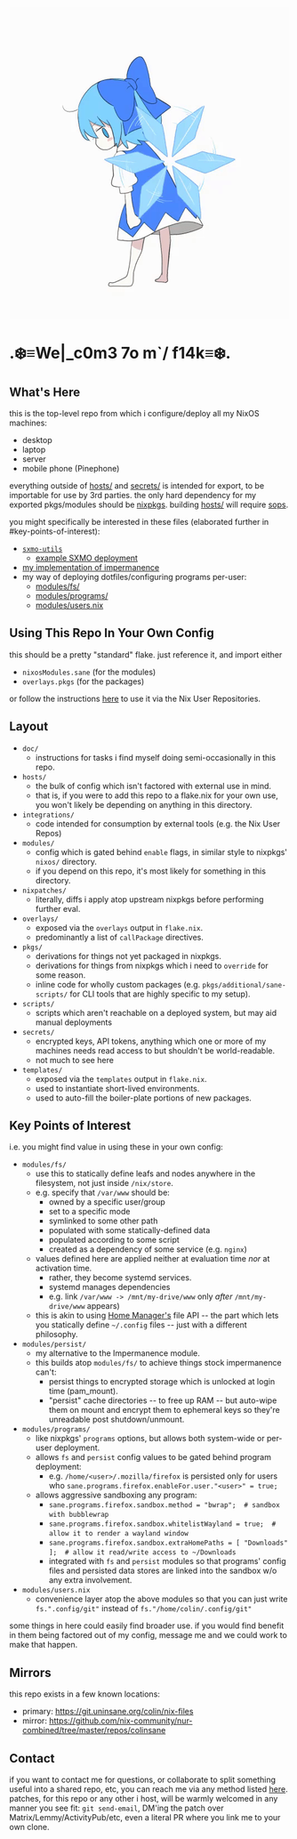 ![hello](doc/hello.gif)

# .❄️≡We|_c0m3 7o m`/ f14k≡❄️.

## What's Here

this is the top-level repo from which i configure/deploy all my NixOS machines:
- desktop
- laptop
- server
- mobile phone (Pinephone)

everything outside of [hosts/](./hosts/) and [secrets/](./secrets/) is intended for export, to be importable for use by 3rd parties.
the only hard dependency for my exported pkgs/modules should be [nixpkgs][nixpkgs].
building [hosts/](./hosts/) will require [sops][sops].

you might specifically be interested in these files (elaborated further in #key-points-of-interest):
- [`sxmo-utils`](./pkgs/additional/sxmo-utils/default.nix)
  - [example SXMO deployment](./hosts/modules/gui/sxmo/default.nix)
- [my implementation of impermanence](./modules/persist/default.nix)
- my way of deploying dotfiles/configuring programs per-user:
  - [modules/fs/](./modules/fs/default.nix)
  - [modules/programs/](./modules/programs/default.nix)
  - [modules/users.nix](./modules/users.nix)

[nixpkgs]: https://github.com/NixOS/nixpkgs
[sops]: https://github.com/Mic92/sops-nix
[uninsane-org]: https://uninsane.org

## Using This Repo In Your Own Config

this should be a pretty "standard" flake. just reference it, and import either
- `nixosModules.sane` (for the modules)
- `overlays.pkgs` (for the packages)

or follow the instructions [here][NUR] to use it via the Nix User Repositories.

[NUR]: https://nur.nix-community.org/

## Layout
- `doc/`
  - instructions for tasks i find myself doing semi-occasionally in this repo.
- `hosts/`
  - the bulk of config which isn't factored with external use in mind.
  - that is, if you were to add this repo to a flake.nix for your own use,
    you won't likely be depending on anything in this directory.
- `integrations/`
  - code intended for consumption by external tools (e.g. the Nix User Repos)
- `modules/`
  - config which is gated behind `enable` flags, in similar style to nixpkgs'
    `nixos/` directory.
  - if you depend on this repo, it's most likely for something in this directory.
- `nixpatches/`
  - literally, diffs i apply atop upstream nixpkgs before performing further eval.
- `overlays/`
  - exposed via the `overlays` output in `flake.nix`.
  - predominantly a list of `callPackage` directives.
- `pkgs/`
  - derivations for things not yet packaged in nixpkgs.
  - derivations for things from nixpkgs which i need to `override` for some reason.
  - inline code for wholly custom packages (e.g. `pkgs/additional/sane-scripts/` for CLI tools
    that are highly specific to my setup).
- `scripts/`
  - scripts which aren't reachable on a deployed system, but may aid manual deployments
- `secrets/`
  - encrypted keys, API tokens, anything which one or more of my machines needs
    read access to but shouldn't be world-readable.
  - not much to see here
- `templates/`
  - exposed via the `templates` output in `flake.nix`.
  - used to instantiate short-lived environments.
  - used to auto-fill the boiler-plate portions of new packages.


## Key Points of Interest

i.e. you might find value in using these in your own config:

- `modules/fs/`
  - use this to statically define leafs and nodes anywhere in the filesystem,
    not just inside `/nix/store`.
  - e.g. specify that `/var/www` should be:
    - owned by a specific user/group
    - set to a specific mode
    - symlinked to some other path
    - populated with some statically-defined data
    - populated according to some script
    - created as a dependency of some service (e.g. `nginx`)
  - values defined here are applied neither at evaluation time _nor_ at activation time.
    - rather, they become systemd services.
    - systemd manages dependencies
    - e.g. link `/var/www -> /mnt/my-drive/www` only _after_ `/mnt/my-drive/www` appears)
  - this is akin to using [Home Manager's][home-manager] file API -- the part which lets you
    statically define `~/.config` files -- just with a different philosophy.
- `modules/persist/`
  - my alternative to the Impermanence module.
  - this builds atop `modules/fs/` to achieve things stock impermanence can't:
    - persist things to encrypted storage which is unlocked at login time (pam_mount).
    - "persist" cache directories -- to free up RAM -- but auto-wipe them on mount
      and encrypt them to ephemeral keys so they're unreadable post shutdown/unmount.
- `modules/programs/`
  - like nixpkgs' `programs` options, but allows both system-wide or per-user deployment.
  - allows `fs` and `persist` config values to be gated behind program deployment:
    - e.g. `/home/<user>/.mozilla/firefox` is persisted only for users who
      `sane.programs.firefox.enableFor.user."<user>" = true;`
  - allows aggressive sandboxing any program:
    - `sane.programs.firefox.sandbox.method = "bwrap";  # sandbox with bubblewrap`
    - `sane.programs.firefox.sandbox.whitelistWayland = true;  # allow it to render a wayland window`
    - `sane.programs.firefox.sandbox.extraHomePaths = [ "Downloads" ];  # allow it read/write access to ~/Downloads`
    - integrated with `fs` and `persist` modules so that programs' config files and persisted data stores are linked into the sandbox w/o any extra involvement.
- `modules/users.nix`
  - convenience layer atop the above modules so that you can just write
    `fs.".config/git"` instead of `fs."/home/colin/.config/git"`

some things in here could easily find broader use. if you would find benefit in
them being factored out of my config, message me and we could work to make that happen.

[home-manager]: https://github.com/nix-community/home-manager

## Mirrors

this repo exists in a few known locations:
- primary: <https://git.uninsane.org/colin/nix-files>
- mirror: <https://github.com/nix-community/nur-combined/tree/master/repos/colinsane>

## Contact

if you want to contact me for questions, or collaborate to split something useful into a shared repo, etc,
you can reach me via any method listed [here](https://uninsane.org/about).
patches, for this repo or any other i host, will be warmly welcomed in any manner you see fit:
`git send-email`, DM'ing the patch over Matrix/Lemmy/ActivityPub/etc, even a literal PR where you
link me to your own clone.

